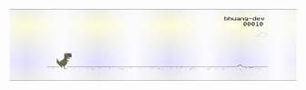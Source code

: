 <p align="center">
  <img src="https://github.com/bhuang-dev/bhuang-dev/blob/main/Banner%20GIF%20V2.gif" width="750" title="preview">
</p>
